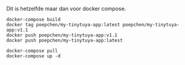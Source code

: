 Dit is hetzelfde maar dan voor docker compose.

```
docker-compose build
docker tag poepchen/my-tinytuya-app:latest poepchen/my-tinytuya-app:v1.1
docker push poepchen/my-tinytuya-app:v1.1
docker push poepchen/my-tinytuya-app:latest

docker-compose pull
docker-compose up -d
```




